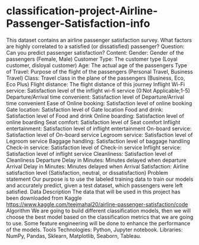 # classification-project-Airline-Passenger-Satisfaction-info
This dataset contains an airline passenger satisfaction survey. What factors are highly correlated to a satisfied (or dissatisfied) passenger? 
Question:
Can you predict passenger satisfaction?
Content:
Gender: Gender of the passengers (Female, Male)
Customer Type: The customer type (Loyal customer, disloyal customer)
Age: The actual age of the passengers
Type of Travel: Purpose of the flight of the passengers (Personal Travel, Business Travel)
Class: Travel class in the plane of the passengers (Business, Eco, Eco Plus)
Flight distance: The flight distance of this journey
Inflight Wi-Fi service: Satisfaction level of the inflight wi-fi service (0:Not Applicable;1-5)
Departure/Arrival time convenient: Satisfaction level of Departure/Arrival time convenient
Ease of Online booking: Satisfaction level of online booking
Gate location: Satisfaction level of Gate location
Food and drink: Satisfaction level of Food and drink
Online boarding: Satisfaction level of online boarding
Seat comfort: Satisfaction level of Seat comfort
Inflight entertainment: Satisfaction level of inflight entertainment
On-board service: Satisfaction level of On-board service
Legroom service: Satisfaction level of Legroom service
Baggage handling: Satisfaction level of baggage handling
Check-in service: Satisfaction level of Check-in service
Inflight service: Satisfaction level of inflight service
Cleanliness: Satisfaction level of Cleanliness
Departure Delay in Minutes: Minutes delayed when departure
Arrival Delay in Minutes: Minutes delayed when Arrival
Satisfaction: Airline satisfaction level (Satisfaction, neutral, or dissatisfaction)
Problem statement
Our purpose is to use the labeled training data to train our models and accurately predict, given a test dataset, which passengers were left satisfied.
Data Description
The data that will be used in this project has been downloaded from Kaggle
https://www.kaggle.com/teejmahal20/airline-passenger-satisfaction/code
Algorithm
We are going to build different classification models, then we will choose the best model based on the classification metrics that we are going to use. Some feature engineering will be done to enhance the performance of the models.
Tools
Technologies: Python, Jupyter notebook.
Libraries: NumPy, Pandas, Sklearn, Matplotlib, Seaborn, Tableau.
